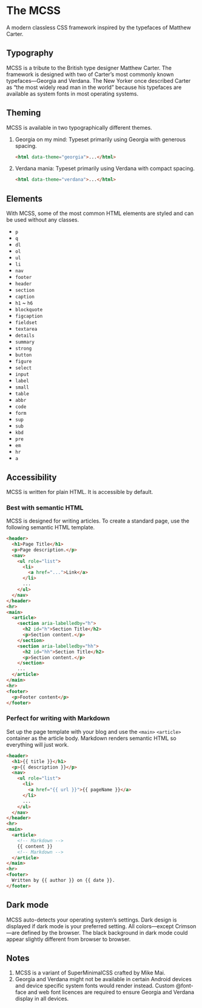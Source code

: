 # The MCSS
A modern classless CSS framework inspired by the typefaces of Matthew Carter.

## Typography
MCSS is a tribute to the British type designer Matthew Carter. The framework is designed with two of Carter’s most commonly known typefaces—Georgia and Verdana. The New Yorker once described Carter as “the most widely read man in the world” because his typefaces are available as system fonts in most operating systems.

## Theming
MCSS is available in two typographically different themes.

1. Georgia on my mind: Typeset primarily using Georgia with generous spacing.

   ```html
   <html data-theme="georgia">...</html>
   ```

2. Verdana mania: Typeset primarily using Verdana with compact spacing.

   ```html
   <html data-theme="verdana">...</html>
   ```

## Elements
With MCSS, some of the most common HTML elements are styled and can be used without any classes.

* `p`
* `q`
* `dl`
* `ol`
* `ul`
* `li`
* `nav`
* `footer`
* `header`
* `section`
* `caption`
* `h1` ~ `h6`
* `blockquote`
* `figcaption`
* `fieldset`
* `textarea`
* `details`
* `summary`
* `strong`
* `button`
* `figure`
* `select`
* `input`
* `label`
* `small`
* `table`
* `abbr`
* `code`
* `form`
* `sup`
* `sub`
* `kbd`
* `pre`
* `em`
* `hr`
* `a`

## Accessibility
MCSS is written for plain HTML. It is accessible by default.

### Best with semantic HTML
MCSS is designed for writing articles. To create a standard page, use the following semantic HTML template.

```html
<header>
  <h1>Page Title</h1>
  <p>Page description.</p>
  <nav>
    <ul role="list">
      <li>
        <a href="...">Link</a>
      </li>
      ...
    </ul>
  </nav>
</header>
<hr>
<main>
  <article>
    <section aria-labelledby="h">
      <h2 id="h">Section Title</h2>
      <p>Section content.</p>
    </section>
    <section aria-labelledby="hh">
      <h2 id="hh">Section Title</h2>
      <p>Section content.</p>
    </section>
    ...
  </article>
</main>
<hr>
<footer>
  <p>Footer content</p>
</footer>
```

### Perfect for writing with Markdown
Set up the page template with your blog and use the `<main>` `<article>` container as the article body. Markdown renders semantic HTML so everything will just work.

```html
<header>
  <h1>{{ title }}</h1>
  <p>{{ description }}</p>
  <nav>
    <ul role="list">
      <li>
        <a href="{{ url }}">{{ pageName }}</a>
      </li>
      ...
    </ul>
  </nav>
</header>
<hr>
<main>
  <article>
    <!-- Markdown -->
    {{ content }}
    <!-- Markdown -->
  </article>
</main>
<hr>
<footer>
  Written by {{ author }} on {{ date }}.
</footer>
```

## Dark mode
MCSS auto-detects your operating system’s settings. Dark design is displayed if dark mode is your preferred setting. All colors—except Crimson—are defined by the browser. The black background in dark mode could appear slightly different from browser to browser.

## Notes
1. MCSS is a variant of Super­Minimal­CSS crafted by Mike Mai.
2. Georgia and Verdana might not be available in certain Android devices and device specific system fonts would render instead. Custom @font-face and web font licences are required to ensure Georgia and Verdana display in all devices.





